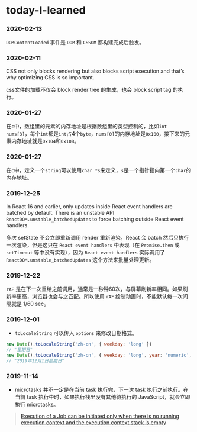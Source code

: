 # today-I-learned

### 2020-02-13
`DOMContentLoaded` 事件是 `DOM` 和 `CSSOM` 都构建完成后触发。

### 2020-02-11
CSS not only blocks rendering but also blocks script execution and that’s why optimizing CSS is so important.

css文件的加载不仅会 block render tree 的生成，也会 block script tag 的执行。

### 2020-01-27
在`c`中，数组里的元素的内存地址是根据数组里的类型控制的，比如`int nums[3]`，每个`int`都是`int`占4个`byte`，`nums[0]`的内存地址是`0x100`，接下来的元素内存地址就是`0x104`和`0x108`。

### 2020-01-27
在`c`中，定义一个`string`可以使用`char *s`来定义，`s`是一个指针指向第一个`char`的内存地址。

### 2019-12-25
In React 16 and earlier, only updates inside React event handlers are batched by default. There is an unstable API `ReactDOM.unstable_batchedUpdates` to force batching outside React event handlers.

多次 setState 不会立即重新调用 render 重新渲染，React 会 batch 然后只执行一次渲染，但是这只在 `React event handlers` 中表现（在  `Promise.then` 或 `setTimeout` 等中没有实现），因为 `React event handlers` 实际调用了 `ReactDOM.unstable_batchedUpdates` 这个方法来批量处理更新。

### 2019-12-22
`rAF` 是在下一次重绘之前调用，通常是一秒钟60次，与屏幕刷新率相同。如果刷新率更高，浏览器也会与之匹配。所以使用 `rAF` 绘制动画时，不能默认每一次间隔就是 1/60 sec。

### 2019-12-01
- `toLocaleString` 可以传入 `options` 来修改日期格式。 
```javascript
new Date().toLocaleString('zh-cn', { weekday: 'long' })
// "星期日"
new Date().toLocaleString('zh-cn', { weekday: 'long', year: 'numeric', month: 'long', day: 'numeric' })
// "2019年12月1日星期日"
```

### 2019-11-14
- microtasks 并不一定是在当前 task 执行完，下一次 task 执行之前执行。在当前 task 执行中时，如果执行栈里没有其他待执行的 JavaScript，就会立即执行 microtasks。
> [Execution of a Job can be initiated only when there is no running execution context and the execution context stack is empty](https://www.ecma-international.org/ecma-262/6.0/#sec-jobs-and-job-queues)
